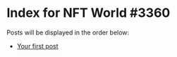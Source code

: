 # Index for NFT World #3360
Posts will be displayed in the order below:

- [Your first post](./001-first.md)

